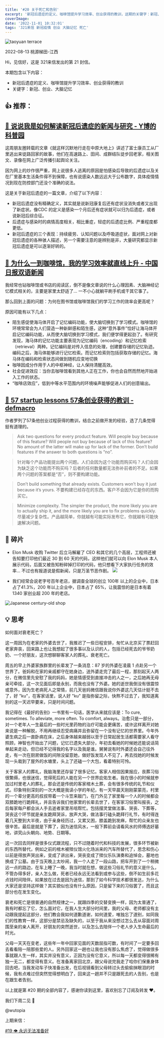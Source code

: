 ```yaml
---
title: '#20 关于死亡和告别'
excerpt: '新冠后遗症的定义、咖啡馆提升学习效率、创业获得的教训，这期的关键字：新冠、创业、大脑记忆'
coverImage:
date: '2022-11-01 10:32:01'
tags: '321来信 新冠疫情 创业 大脑记忆 死亡'
---
```


![taoyuan terrace](https://assets.wuxinhua.com/blog/assets/newsletter/20-titian.jpeg "taoyuan terrace")

2022-08-13 桃源梯田-江西

Hi，见信好，这是 321来信发出的第 21 封信。

本期包含以下内容：

- 新冠后遗症的定义、咖啡馆提升学习效率、创业获得的教训
- 关键字：新冠、创业、大脑记忆

## 👍 推荐：


## [📃 说说我是如何解读新冠后遗症的新闻与研究 - Y博的科普园](https://mp.weixin.qq.com/s/YSBXbXHGVzyTaSDNJtoxcA)

这周朋友圈转载的文章《就这样沉默地行走在中原大地上》讲述了富士康员工从厂里逃出来徒路回家的故事，他们在高速路上、田间、成群结队徒步回老家，相关图文、录像在网上广泛传播引起舆论关注。

因为网上的炒作很严重，网上说很多人逃离的原因是怕感染后导致的后遗症以及关在厂里基本生活条件得不到保障，也有说感染人数远远大于公布数字，具体疫情情况到现在防控部门还没个准确的说法。

这是关于新冠后遗症的一篇文章，介绍了以下内容：

- 新冠后遗症没有精确定义，其实就是说新冠康复后还有症状没消失或者又出现了新症状。像CDC 的定义是感染一个月后还有症状就可以归为后遗症，或者说新冠后综合征。
- 后遗症与感染时的病情高度相关，相比重症，轻症的后遗症比例、严重程度都更低。
- 新冠后遗症的三个表现：持续疲劳、认知问题以及呼吸道症状，面对网上对新冠后遗症的各种骇人描述，另一个需要注意的是辨别是非，大量研究都显示新冠后遗症是可以逐渐好转的。


## [📃 为什么一到咖啡馆，我的学习效率就直线上升 - 中国日报双语新闻](https://mp.weixin.qq.com/s/S5Rg0IxqpKoDYC5PoJXA3w)

我经常也钻咖啡馆或书店的阅读区，倒不是像文章说的什么心理因素、大脑神经记忆模式相关的，主要是家里太舒适了... 一不小心就躺平刷手机或干其它事了。

那么回到上面的问题：为何在图书馆或咖啡馆我们的学习工作的效率会更高呢？

原因可能有以下几点：

- 陌生感促使海马体开启了记忆编码功能，使大脑切换到了学习模式。咖啡馆的环境常常会为人们营造一种新鲜感和陌生感，这种“意外事件”恰好让海马体开启记忆编码功能，从而使大脑切换到学习模式，我们便学得更起劲了。有研究发现，海马体的记忆功能主要表现为记忆编码（encoding）和记忆检索（retrieval）两种。记忆编码是对传入信息的处理，创建要存储的记忆轨迹。编码之后，海马体能够进行记忆检索。而记忆检索则包括获取存储的记忆。海马体在编码和检索状态间做到随机应变地切换
- 咖啡因成分作用于人的中枢神经，让人保持清醒高效。
- 社会促进效应：当你去咖啡馆看到其他人正在工作，你也会自然而然地开始进入工作的状态。
- “咖啡店效应”，低到中等水平范围内的环境噪声能够促进人们的创意输出。

## [📃 57 startup lessons 57条创业获得的教训 - defmacro](https://www.defmacro.org/2013/07/23/startup-lessons.html?)

作者罗列了57条他创业过程获得的教训，结合之前做开发的经验，选了几条觉得挺有道理的。

> Ask two questions for every product feature. Will people buy because of this feature? Will people not buy because of lack of this feature? No amount of the latter will make up for lack of the former. Don’t build features if the answer to both questions is “no”.

> 针对每个产品功能提出两个问题。人们会因为这个功能而购买吗？人们会因为缺乏这个功能而不购买吗？后者的任何数量都无法弥补前者的不足。如果两个问题的答案都是“否”，则不要构建功能。

> Don’t build something that already exists. Customers won’t buy it just because it’s yours.
 不要构建已经存在的东西。客户不会因为它是你的而购买它。

> Minimize complexity. The simpler the product, the more likely you are to actually ship it, and the more likely you are to fix problems quickly.
> 尽量减少复杂性。产品越简单，你就越有可能实际发布它，你就越有可能快速解决问题。

## 👀 碎片
- Elon Musk 收购 Twitter 后立马解雇了 CEO 和其它的几个高层，工程师还被告知要打印他们最近 30 到 60 天的代码，这样他们就可以向 Elon Musk 本人展示代码，后面又被告知粉碎掉打印的代码，他只想看下大家执行任务的效率... 不过也有报道说是假新闻，只是万圣节恶作剧。
![](https://assets.wuxinhua.com/blog/assets/newsletter/20-elon-musk.png)

- 我们经常会说老字号百年老店，据调查全球的创立 100年 以上的企业中，日本占了41.3%，200 年以上企业中，日本占了 65%，让我震惊的是日本有着 1340 家创业超 200 年的老店。

![Japanese century-old shop](https://assets.wuxinhua.com/blog/assets/newsletter/20-jp-store.png "Japanese century-old shop")

## 💡 思考

如何面对衰老死亡？

这一周因为在老家的外婆去世了，我推迟了一些日程安排，匆忙从北京买了票赶回老家奔丧，回来路上也让我想起了很多事以及认识的人，包括已经死去的爷爷奶奶、一个好朋友，这次想聊聊客家人的葬礼、衰老死亡。

周五的早上外婆家族群里的长辈发了一条消息：87 岁的外婆在凌晨 1 点赴另一个世界了。爸妈和在家的亲戚都守在她身边，送外婆走完了最后一程，那刻起天人两分，在微信里先安慰了我的妈妈，她是情感受到直接冲击的人之一，之后她再无母亲可牵挂，这一次见面后即是永别，而我也没有了外婆。她的逝世我倒没有很震惊或意外，因为生老病死人之常情，前几天爸妈微信跟我说你外婆这几天估计挺不去了，好 "ku"，在客家话里，说人好 "ku" 是指弥留之际，快熬不过去了，我知道离别的这一天迟早要来，只是时间问题。

我记得在《最好的告别》一书里有一句话，医学从来就应该是：To cure, sometimes. To alleviate, more often. To comfort, always。治愈只是一部分，对一个老年人一生最后的一些时光里药物的治疗可能会更痛苦，或许这样离开对她来说是一种解脱，不用再继续忍受病痛并且弥留在一个没有记忆的世界里。今年外婆生病之后一直卧病在床，之后身体越来越弱以至于日常起居生活都需要家人看守照顾，神智也开始出了问题，记忆已遗失大部分，年初去看她的时候她还能说话简单起来走动，但已经不记得我的名字以及我是谁。舅舅说有时外婆还会自己往外走，有一次在厨房做饭的间隙没留意她，做好饭发现人不见了，再去找她的时候发现一头栽到了屋外的水塘里，头上了还磕一个大包，看着特别可怜。

关于客家人的葬礼，我脑海里还存留了很多记忆。客家人相信因果报应，丧葬习俗很繁缛，也很迷信，觉得死后的人能在另一个世界庇佑生者。我在很小的时候就参加过村里老人的葬礼，那会还是传统的客家棺木土葬，会有很多传统的礼节和仪式。印象特别深刻的一次大概是我读小学的年纪，有一天早晨天刚刚蒙蒙亮，村里的一个辈分更高的叔叔带着一个斗笠来敲门，在门外见了家里每一个人的时候都会双膝跪地行跪拜礼，并且告诉我们他家里的长辈去世了，在客家习俗里叫报丧，之后每家每户都会派人手去逝者家里吊唁帮忙。包括摆灵堂做法事、哭丧、下葬等，哭丧这个环节就是亲友跪拜哭诉，放声大哭，做法事行磕头跪拜行礼节，有时得连着几天整到大半夜，由于亲身经历过，又累又困，膝盖跪到发麻，帮忙的众亲友也很辛苦。最后是就是下葬了，因为迷信风水，一般下葬前会请看风水的师傅选好墓地，讲究山头朝向、地势、日期等。

这一次回去同样是很多仪式跟流程，只不过随着时代和科技的发展，很多环节被新的东西所替代，例如之前的棺木被殡仪馆火化场派来的汽车所替代了，思念和伤心以前是得放声哭出来，变成了讲出来，哭丧变成了殡仪乐队演奏和追悼会，墓地也换成了公墓。由于当天晚上太吵闹，我一个人走了一段山路，把车开到了一个稍微远一点的路边，在车上睡了一晚，我当时就在想，做这些习俗礼节的意义是什么，不管办得多好，亲人怎么做，死者已经永远无法看到或参与这些，倒不如生前多花点钱时间陪伴。如果放在过去是因为迷信，那到了如今科学技术都很发达，为什么大家还是坚持这样做？其实貌似也没有什么原因，只是留下来的习俗罢了，而且这部分也在发生变化。

衰老和死亡是很普通的自然规律之一，就跟四季的交替变换一样，因为太普通了，我有时都忘了它，怎么面对它，在我人生大部分时间里，我的父母、老师都没有主动跟我提起这部分，他们教会我如何道歉道谢，如何道爱，唯独忘了道别，如同我们的性教育一样，这部分是禁忌及缺失的，以至于我从来没想过怎么去从容面对周围至亲的亲人离开，好朋友的突然逝世，以及怎么去陪伴一个老人步入生命最后的时光。

父母一天天在变老，这些年一年中回家见面的天数屈指可数，有时间了一定要多回去看看陪一陪那些爱的人。另外回家这一趟也让我也没有那么焦虑了，觉得做很多事就跟人生一样，其实并没有意义，正因为没有它意义，所以每一天都变得很稀有独一无二，都变得有意义。在准备离家回北京，跟父母说完我走了哈你们保重身体回去吧，当我发动车子快准备出发，在后视镜看到父母转过头去偷偷抹眼泪的时候，我有点难过但突然觉得想明白了，回来这一趟并不只是跟死去的人告别，也是在跟生者告别。

以上就是第 #20 期的全部内容了，感谢你读到这里，喜欢别忘了订阅及转发 ❤️。

我们下周二见 👋

@wutopia

上期来信：

[#19 👁️ 永远无法准备好](https://321laixin.zhubai.love/posts/2194313892497223680)

